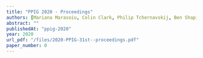 ```yaml
---
title: "PPIG 2020 - Proceedings"
authors: [Mariana Marasoiu, Colin Clark, Philip Tchernavskij, Ben Shapiro, Clayton Lewis, Luke Church]
abstract: ""
publishedAt: "ppig-2020"
year: 2020
url_pdf: "/files/2020-PPIG-31st--proceedings.pdf"
paper_number: 0
---
```

